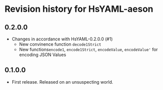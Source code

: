 # Revision history for HsYAML-aeson

## 0.2.0.0

* Changes in accordance with HsYAML-0.2.0.0 (#1)
    * New convinence function `decode1Strict`
    * New functions`encode1`, `encode1Strict`, `encodeValue`, `encodeValue'` for encoding JSON Values

## 0.1.0.0

* First release. Released on an unsuspecting world.
